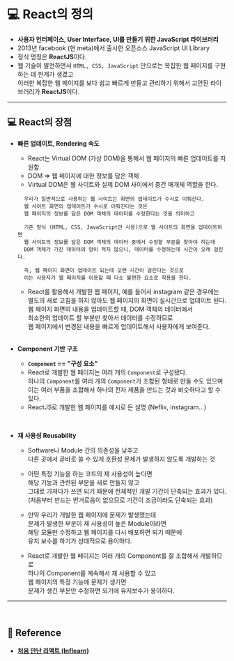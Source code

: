 
# 💻 React의 정의

- **사용자 인터페이스, User Interface, UI를 만들기 위한 JavaScript 라이브러리**
- 2013년 facebook (현 meta)에서 출시한 오픈소스 JavaScript UI Library
- 정식 명칭은 **ReactJS**이다.
- 웹 기술이 발전하면서 `HTML, CSS, JavaScript` 만으로는 
   복잡한 웹 페이지를 구현하는 데 한계가 생겼고 <br/>
   이러한 복잡한 웹 페이지를 보다 쉽고 빠르게 만들고 관리하기 위해서
   고안된 라이브러리가 **ReactJS**이다.

---

## 💻 React의 장점

- **빠른 업데이트, Rendering 속도**
	- React는 Virtual DOM (가상 DOM)을 통해서 웹 페이지의 빠른 업데이트를 지원함.
	- DOM => 웹 페이지에 대한 정보를 담은 객체
	- Virtual DOM은 웹 사이트와 실제 DOM 사이에서 중간 매개체 역할을 한다.
	
	 ```
	   우리가 일반적으로 사용하는 웹 사이트는 화면의 업데이트가 수시로 이뤄진다.
	   웹 사이트 화면의 업데이트가 수시로 이뤄진다는 것은
	   웹 페이지의 정보를 담은 DOM 객체의 데이터를 수정한다는 것을 의미하고

	   기존 방식 (HTML, CSS, JavaScript만 사용)으로 웹 사이트의 화면을 업데이트하면
	   웹 사이트의 정보를 담은 DOM 객체의 데이터 중에서 수정할 부분을 찾아야 하는데
	   DOM 객체가 가진 데이터의 양이 적지 않으니, 데이터를 수정하는데 시간이 오래 걸린다.

	   즉, 웹 페이지 화면이 업데이트 되는데 오랜 시간이 걸린다는 것으로
	   이는 사용자가 웹 페이지를 이용할 때 다소 불편한 요소로 작용을 한다.
	```

	- React를 활용해서 개발한 웹 페이지, 예를 들어서 instagram 같은 경우에는 <br/>
	  별도의 새로 고침을 하지 않아도 웹 페이지의 화면이 실시간으로 업데이트 된다. <br/>
	  웹 페이지 화면의 내용을 업데이트할 때, DOM 객체의 데이터에서 <br/>
	  최소한의 업데이트 할 부분만 찾아서 데이터를 수정하므로 <br/>
	  웹 페이지에서 변경된 내용을 빠르게 업데이트해서 사용자에게 보여준다. <br/>
	
	<br/>

- **Component 기반 구조**
	- **`Component` == "구성 요소"**
	- React로 개발한 웹 페이지는 여러 개의 `Component`로 구성됐다. <br/>
	  하나의 `Component`를 여러 개의 `Component`가 조합된 형태로 만들 수도 있으며 <br/>
	  이는 여러 부품을 조합해서 하나의 전자 제품을 만드는 것과 비슷하다고 할 수 있다.
	- ReactJS로 개발한 웹 페이지를 예시로 든 설명 (Neflix, instagram...)

<br/>

- **재 사용성 Reusability**
	- Software나 Module 간의 의존성을 낮추고 <br/>
	  다른 곳에서 곧바로 쓸 수 있게 호환성 문제가 발생하지 않도록 개발하는 것

	- 어떤 특정 기능을 하는 코드의 재 사용성이 높다면 <br/>
	   해당 기능과 관련된 부분을 새로 만들지 않고 <br/>
	   그대로 가져다가 쓰면 되기 때문에
	   전체적인 개발 기간이 단축되는 효과가 있다. <br/>
	   (처음부터 만드는 번거로움이 없으므로 기간이 조금이라도 단축되는 효과)

	- 만약 우리가 개발한 웹 페이지에 문제가 발생했는데 <br/>
	   문제가 발생한 부분이 재 사용성이 높은 Module이라면 <br/>
	   해당 모듈만 수정하고 웹 페이지를 다시 배포하면 되기 때문에 <br/>
	   유지 보수를 하기가 상대적으로 용이하다.

	- React로 개발한 웹 페이지는 여러 개의 Component를 잘 조합해서 개발하므로 <br/>
	  하나의 Component를 계속해서 재 사용할 수 있고 <br/>
	  웹 페이지의 특정 기능에 문제가 생기면 <br/>
	  문제가 생긴 부분만 수정하면 되기에 유지보수가 용이하다.
	
---

<br/>

## 📃 Reference

- **[처음 만난 리액트 (Inflearn)](https://inf.run/YehVc)**
